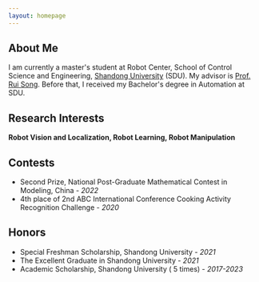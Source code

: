 ```yaml
---
layout: homepage
---
```


## About Me

I am currently a master's student at Robot Center, School of Control Science and Engineering, [Shandong University](https://www.en.sdu.edu.cn/) (SDU). My advisor is [Prof. Rui Song](). Before that, I received my Bachelor's degree in Automation at SDU.


## Research Interests

**Robot Vision and Localization, Robot Learning, Robot Manipulation** 


<!-- {% include_relative _includes/publications.md %} -->

## Contests

- Second Prize, National Post-Graduate Mathematical Contest in Modeling, China  - *2022*
- 4th place of 2nd ABC International Conference Cooking Activity Recognition Challenge - *2020*

## Honors
- Special Freshman Scholarship, Shandong University  - *2021*
- The Excellent Graduate in Shandong University  - *2021*
- Academic Scholarship, Shandong University ( 5 times) - *2017-2023*

<!-- 
{% include_relative _includes/services.md %} -->
